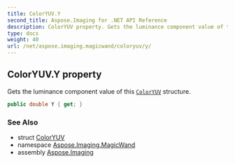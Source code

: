 ```yaml
---
title: ColorYUV.Y
second_title: Aspose.Imaging for .NET API Reference
description: ColorYUV property. Gets the luminance component value of this ColorYUV structure
type: docs
weight: 40
url: /net/aspose.imaging.magicwand/coloryuv/y/
---
```

## ColorYUV.Y property

Gets the luminance component value of this [`ColorYUV`](../) structure.

```csharp
public double Y { get; }
```

### See Also

* struct [ColorYUV](../)
* namespace [Aspose.Imaging.MagicWand](../../coloryuv/)
* assembly [Aspose.Imaging](../../../)


